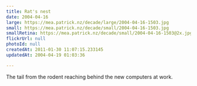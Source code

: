 ```yaml
---
title: Rat's nest
date: 2004-04-16
large: https://mea.patrick.nz/decade/large/2004-04-16-1503.jpg
small: https://mea.patrick.nz/decade/small/2004-04-16-1503.jpg
smallRetina: https://mea.patrick.nz/decade/small/2004-04-16-1503@2x.jpg
flickrUrl: null
photoId: null
createdAt: 2011-01-30 11:07:15.233145
updatedAt: 2004-04-19 01:03:36

---
```

The tail from the rodent reaching behind the new computers at work.

